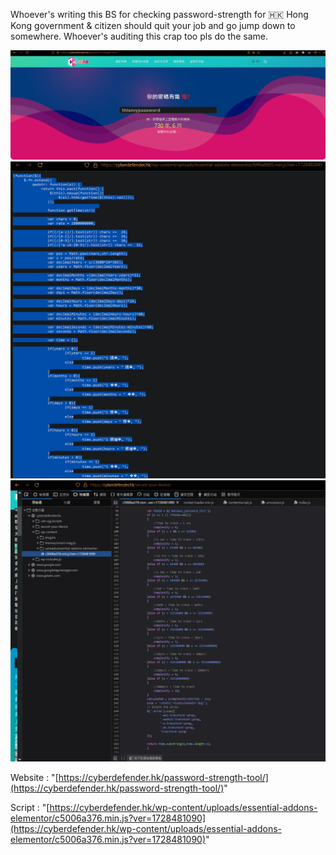 Whoever's writing this BS for checking password-strength for 🇭🇰 Hong Kong government & citizen should quit your job and go jump down to somewhere. Whoever's auditing this crap too pls do the same. 

![](img/cyberdefender_bs_password_strength.png)
![](img/cyberdefender_bs_password_strength_2.png)
![](img/cyberdefender_bs_password_strength_3.png)

Website : "[https://cyberdefender.hk/password-strength-tool/](https://cyberdefender.hk/password-strength-tool/)"

Script : "[https://cyberdefender.hk/wp-content/uploads/essential-addons-elementor/c5006a376.min.js?ver=1728481090](https://cyberdefender.hk/wp-content/uploads/essential-addons-elementor/c5006a376.min.js?ver=1728481090)"
